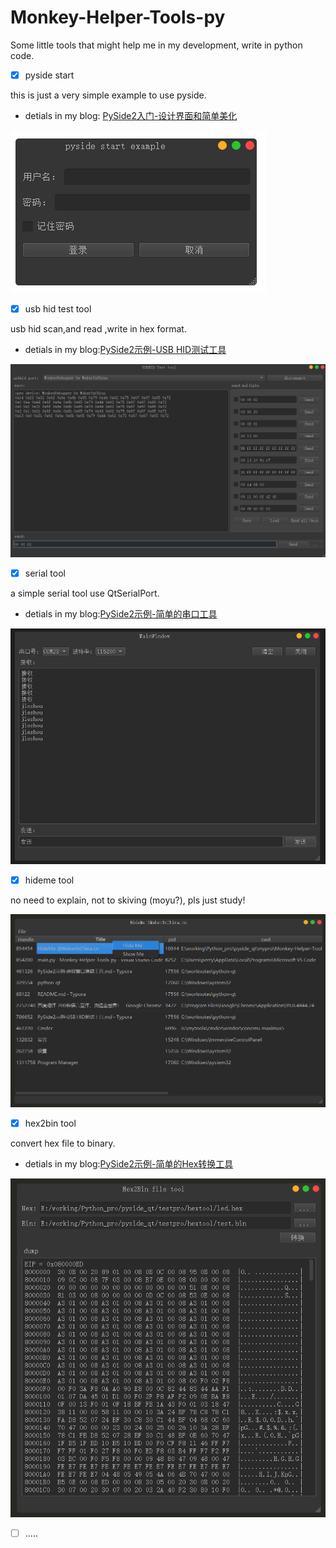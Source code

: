 # Monkey-Helper-Tools-py
Some little tools that might help me in my development, write in python code.

- [x] pyside start

this is just a very simple example to use pyside.

- detials in my blog: [PySide2入门-设计界面和简单美化](https://makerinchina.cn/pyside2%e5%85%a5%e9%97%a8-%e8%ae%be%e8%ae%a1%e7%95%8c%e9%9d%a2%e5%92%8c%e7%ae%80%e5%8d%95%e7%be%8e%e5%8c%96/)

 ![image-20220316124209719](image/README/image-20220316124209719.png)



- [x] usb hid test tool

usb hid scan,and read ,write in hex format.

- detials in my blog:[PySide2示例-USB HID测试工具](https://makerinchina.cn/pyside2示例-usb-hid测试工具/)

![usbhid_test](image/README/usbhid_test.png)



- [x] serial tool

 a simple serial tool use QtSerialPort.

- detials in my blog:[PySide2示例-简单的串口工具](https://makerinchina.cn/pyside2示例-简单的串口工具/)

 ![image-20220317094813153](image/README/image-20220317094813153.png)



- [x] hideme tool

no need to explain, not to skiving (moyu?), pls just study!

 ![image-20220317175640708](image/README/image-20220317175640708.png)



- [x] hex2bin tool

convert hex file to binary.

- detials in my blog:[PySide2示例-简单的Hex转换工具](https://makerinchina.cn/pyside2示例-简单的hex转换工具/)

 ![image-20220317110800468](image/README/image-20220317110800468.png)



- [ ] .....

